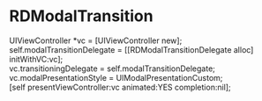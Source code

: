 # RDModalTransition
UIViewController *vc = [UIViewController new];<br> 
self.modalTransitionDelegate = [[RDModalTransitionDelegate alloc] initWithVC:vc];<br> 
vc.transitioningDelegate = self.modalTransitionDelegate;<br> 
vc.modalPresentationStyle = UIModalPresentationCustom;<br> 
[self presentViewController:vc animated:YES completion:nil];

